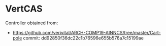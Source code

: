# VertCAS

Controller obtained from:
- https://github.com/verivital/ARCH-COMP19-AINNCS/tree/master/Cart-pole commit: dd92850f36dc22c1b76596e655b576a7c15199ae
